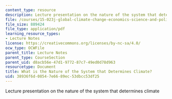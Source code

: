 ```yaml
---
content_type: resource
description: Lecture presentation on the nature of the system that determines climate
file: /courses/15-023j-global-climate-change-economics-science-and-policy-spring-2008/38936f6d08547e6689ec53dbcc53df25_replacements.pdf
file_size: 889424
file_type: application/pdf
learning_resource_types:
- Lecture Notes
license: https://creativecommons.org/licenses/by-nc-sa/4.0/
ocw_type: OCWFile
parent_title: Lecture Notes
parent_type: CourseSection
parent_uid: d8acb56e-47d1-9772-87c7-49ed0d78d963
resourcetype: Document
title: What is the Nature of the System that Determines Climate?
uid: 38936f6d-0854-7e66-89ec-53dbcc53df25
---
```

Lecture presentation on the nature of the system that determines climate